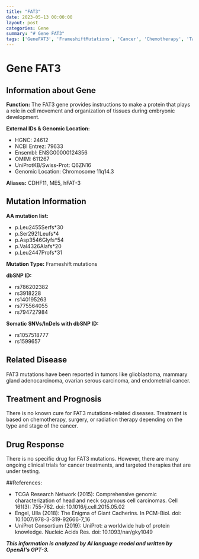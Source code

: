 ```yaml
---
title: "FAT3"
date: 2023-05-13 00:00:00
layout: post
categories: Gene
summary: "# Gene FAT3"
tags: ['GeneFAT3', 'FrameshiftMutations', 'Cancer', 'Chemotherapy', 'TargetedTherapies', 'CellMovement', 'TissueOrganization', 'ClinicalTrials']
---
```


# Gene FAT3

## Information about Gene

**Function:** The FAT3 gene provides instructions to make a protein that plays a role in cell movement and organization of tissues during embryonic development.

**External IDs & Genomic Location:**
- HGNC: 24612
- NCBI Entrez: 79633
- Ensembl: ENSG00000124356
- OMIM: 611267
- UniProtKB/Swiss-Prot: Q6ZN16
- Genomic Location: Chromosome 11q14.3

**Aliases:** CDHF11, ME5, hFAT-3

## Mutation Information

**AA mutation list:**
- p.Leu2455Serfs*30
- p.Ser2921Leufs*4
- p.Asp3546Glyfs*54
- p.Val4326Alafs*20
- p.Leu2447Profs*31

**Mutation Type:** Frameshift mutations

**dbSNP ID:**
- rs786202382
- rs3918228
- rs140195263
- rs775564055
- rs794727984

**Somatic SNVs/InDels with dbSNP ID:**
- rs1057518777
- rs1599657

## Related Disease

FAT3 mutations have been reported in tumors like glioblastoma, mammary gland adenocarcinoma, ovarian serous carcinoma, and endometrial cancer.

## Treatment and Prognosis

There is no known cure for FAT3 mutations-related diseases. Treatment is based on chemotherapy, surgery, or radiation therapy depending on the type and stage of the cancer.

## Drug Response

There is no specific drug for FAT3 mutations. However, there are many ongoing clinical trials for cancer treatments, and targeted therapies that are under testing.

##References:

- TCGA Research Network (2015): Comprehensive genomic characterization of head and neck squamous cell carcinomas. Cell 161(3): 755-762. doi: 10.1016/j.cell.2015.05.02
- Engel, Ulla (2018): The Enigma of Giant Cadherins. In PCM-Biol. doi: 10.1007/978-3-319-92666-7_16
- UniProt Consortium (2019): UniProt: a worldwide hub of protein knowledge. Nucleic Acids Res. doi: 10.1093/nar/gky1049

**_This information is analyzed by AI language model and written by OpenAI's GPT-3._**